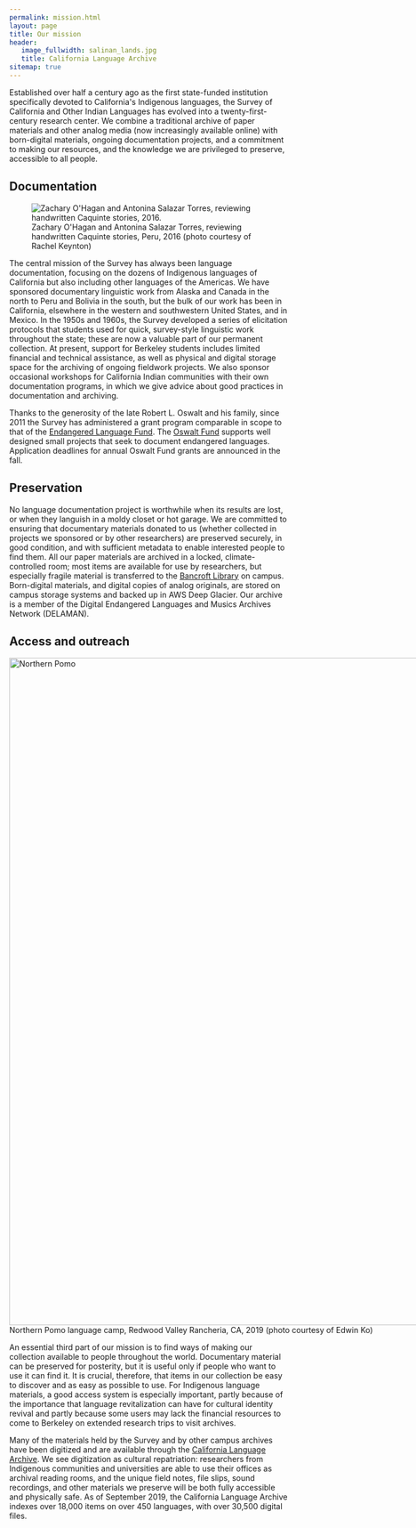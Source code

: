 ```yaml
---
permalink: mission.html
layout: page
title: Our mission
header:
   image_fullwidth: salinan_lands.jpg
   title: California Language Archive
sitemap: true
---
```


Established over half a century ago as the first state-funded institution specifically devoted to California's Indigenous languages, the Survey of California and Other Indian Languages has evolved into a twenty-first-century research center. We combine a traditional archive of paper materials and other analog media (now increasingly available online) with born-digital materials, ongoing documentation projects, and a commitment to making our resources, and the knowledge we are privileged to preserve, accessible to all people.

## Documentation

<div class="image left mission_images">
   <figure>
<img src="{{ site.urlimg }}ohagan-salazar.jpg" alt="Zachary O'Hagan and Antonina Salazar Torres, reviewing handwritten Caquinte stories, 2016."/>
<figcaption>Zachary O'Hagan and Antonina Salazar Torres, reviewing handwritten Caquinte stories, Peru, 2016 (photo courtesy of Rachel Keynton)</figcaption>
   </figure>
</div>

The central mission of the Survey has always been language documentation, focusing on the dozens of Indigenous languages of California but also including other languages of the Americas. We have sponsored documentary linguistic work from Alaska and Canada in the north to Peru and Bolivia in the south, but the bulk of our work has been in California, elsewhere in the western and southwestern United States, and in Mexico. In the 1950s and 1960s, the Survey developed a series of elicitation protocols that students used for quick, survey-style linguistic work throughout the state; these are now a valuable part of our permanent collection. At present, support for Berkeley students includes limited financial and technical assistance, as well as physical and digital storage space for the archiving of ongoing fieldwork projects. We also sponsor occasional workshops for California Indian communities with their own documentation programs, in which we give advice about good practices in documentation and archiving.

Thanks to the generosity of the late Robert L. Oswalt and his family, since 2011 the Survey has administered a grant program comparable in scope to that of the [Endangered Language Fund](http://www.endangeredlanguagefund.org/). The [Oswalt Fund](funding.html) supports well designed small projects that seek to document endangered languages. Application deadlines for annual Oswalt Fund grants are announced in the fall.

## Preservation

No language documentation project is worthwhile when its results are lost, or when they languish in a moldy closet or hot garage. We are committed to ensuring that documentary materials donated to us (whether collected in projects we sponsored or by other researchers) are preserved securely, in good condition, and with sufficient metadata to enable interested people to find them.  All our paper materials are archived in a locked, climate-controlled room; most items are available for use by researchers, but especially fragile material is transferred to the [Bancroft Library](http://bancroft.berkeley.edu/) on campus. Born-digital materials, and digital copies of analog originals, are stored on campus storage systems and backed up in AWS Deep Glacier. Our archive is a member of the Digital Endangered Languages and Musics Archives Network (DELAMAN).

## Access and outreach

<div class="image fit right" style="width: 1200px;">
<img src="{{ site.urlimg }}northern-pomo-workshop-2019.jpg" alt="Northern Pomo" width="1200px"/>
<div class="caption">Northern Pomo language camp, Redwood Valley Rancheria, CA, 2019 (photo courtesy of Edwin Ko)</div>
</div>


An essential third part of our mission is to find ways of making our collection available to people throughout the world. Documentary material can be preserved for posterity, but it is useful only if people who want to use it can find it. It is crucial, therefore, that items in our collection be easy to discover and as easy as possible to use. For Indigenous language materials, a good access system is especially important, partly because of the importance that language revitalization can have for cultural identity revival and partly because some users may lack the financial resources to come to Berkeley on extended research trips to visit archives.

Many of the materials held by the Survey and by other campus archives have been digitized and are available through the [California Language Archive](/). We see digitization as cultural repatriation: researchers from Indigenous communities and universities are able to use their offices as archival reading rooms, and the unique field notes, file slips, sound recordings, and other materials we preserve will be both fully accessible and physically safe. As of September 2019, the California Language Archive indexes over 18,000 items on over 450 languages, with over 30,500 digital files.
